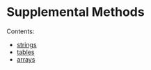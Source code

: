 
Supplemental Methods
====================

Contents:

- [strings](strings.md)
- [tables](tables.md)
- [arrays](arrays.md)
